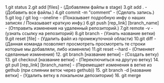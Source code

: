 1.git status
2.git add [files] - (Добавляем файлы в stage)
3.git add . - (Добавить все файлы.)
4.git commit -m "comment" - (Сделать запись.)
5.git log / git log --oneline - (Показывает подробную инфу о наших записях / Показывает краткую инфу.)
6.git push [rep_link] [branch_name] - (Отправить изменения на удаленный репозиторий.)
7.git remote -v - (узнать ссылку на репозиторий)
8.git branch - (Узнать название ветки) 
9.git reset [file] - (Удалить файл из промежуточной области) 
10.git diff - (Данная команда позволяет просмотреть просмотреть те строки которые мы добавляли, либо изменяли)
11.git reset --hard - (Отменяет сделанные изминения)
12. git branch [название ветки] - (Создать ветку)
13. git checkout [название ветки] - (Переключиться на другую ветку)
14. git pull [rep_link] [branch_name] - (Перемещает изменения в ветке из gethub (при слиянии веток через gethub))
15. git branch -d [название ветки] - (Удалить ветку в локальном депозитории)
16. git merge